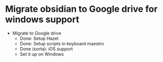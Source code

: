 # Migrate obsidian to Google drive for windows support
* Migrate to Google drive
	* Done: Setup Hazel
	* Done: Setup scripts in keyboard maestro
	* Done (sorta): iOS support
	* Set it up on Windows

<!-- #Life -->

<!-- {BearID:D92B2D74-E8A6-455D-9A55-8A344D42CDB2-15756-0000130413C8E28A} -->
